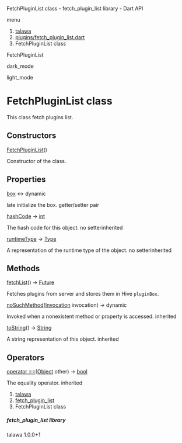 




FetchPluginList class - fetch\_plugin\_list library - Dart API







menu

1. [talawa](../index.html)
2. [plugins/fetch\_plugin\_list.dart](../file-___home_harshil_Desktop_open-source_palisadoes_talawa_lib_plugins_fetch_plugin_list/)
3. FetchPluginList class

FetchPluginList


dark\_mode

light\_mode




# FetchPluginList class


This class fetch plugins list.


## Constructors

[FetchPluginList](../file-___home_harshil_Desktop_open-source_palisadoes_talawa_lib_plugins_fetch_plugin_list/FetchPluginList/FetchPluginList.html)()

Constructor of the class.



## Properties

[box](../file-___home_harshil_Desktop_open-source_palisadoes_talawa_lib_plugins_fetch_plugin_list/FetchPluginList/box.html)
↔ dynamic

late initialize the box.
getter/setter pair

[hashCode](https://api.flutter.dev/flutter/dart-core/Object/hashCode.html)
→ [int](https://api.flutter.dev/flutter/dart-core/int-class.html)

The hash code for this object.
no setterinherited

[runtimeType](https://api.flutter.dev/flutter/dart-core/Object/runtimeType.html)
→ [Type](https://api.flutter.dev/flutter/dart-core/Type-class.html)

A representation of the runtime type of the object.
no setterinherited



## Methods

[fetchList](../file-___home_harshil_Desktop_open-source_palisadoes_talawa_lib_plugins_fetch_plugin_list/FetchPluginList/fetchList.html)()
→ [Future](https://api.flutter.dev/flutter/dart-core/Future-class.html)<void>


Fetches plugins from server and stores them in Hive `pluginBox`.

[noSuchMethod](https://api.flutter.dev/flutter/dart-core/Object/noSuchMethod.html)([Invocation](https://api.flutter.dev/flutter/dart-core/Invocation-class.html) invocation)
→ dynamic


Invoked when a nonexistent method or property is accessed.
inherited

[toString](https://api.flutter.dev/flutter/dart-core/Object/toString.html)()
→ [String](https://api.flutter.dev/flutter/dart-core/String-class.html)


A string representation of this object.
inherited



## Operators

[operator ==](https://api.flutter.dev/flutter/dart-core/Object/operator_equals.html)([Object](https://api.flutter.dev/flutter/dart-core/Object-class.html) other)
→ [bool](https://api.flutter.dev/flutter/dart-core/bool-class.html)


The equality operator.
inherited



 


1. [talawa](../index.html)
2. [fetch\_plugin\_list](../file-___home_harshil_Desktop_open-source_palisadoes_talawa_lib_plugins_fetch_plugin_list/)
3. FetchPluginList class

##### fetch\_plugin\_list library





talawa
1.0.0+1






